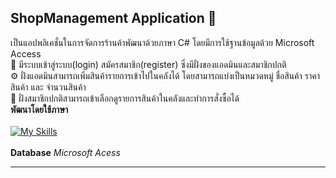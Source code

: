 ## ShopManagement Application 🏪
<span>เป็นแอปพลิเคชั่นในการจัดการร้านค้าพัฒนาด้วยภาษา C# โดยมีการใช้ฐานข้อมูลด้วย Microsoft Access</span> 
<br />
<span> 🔐 มีระบบเข้าสู่ระบบ(login) สมัครสมาชิก(register) ซึ่งมีฝั่งของแอดมินและสมาชิกปกติ</span> 
<br />
<span> ⚙️ ฝั่งแอดมินสามารถเพิ่มสินค้ารายการเข้าไปในคลังได้ โดยสามารถแบ่งเป็นหมวดหมู่ ชื่อสินค้า ราคาสินค้า และ จำนวนสินค้า</span> 
<br />
<span> 💸 ฝั่งสมาชิกปกติสามารถเข้าเลือกดูรายการสินค้าในคลังและทำการสั่งซื้อได้</span> 
<br />
**พัฒนาโดยใช้ภาษา**
<br />
<br />
[![My Skills](https://skillicons.dev/icons?i=c#)](https://skillicons.dev)
<br />
<br />
**Database**
*Microsoft Acess*
<hr>

